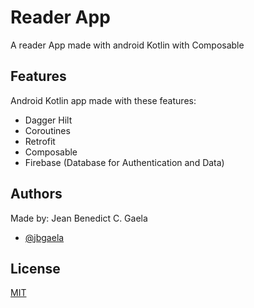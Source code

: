 
# Reader App

A reader App made with android Kotlin with Composable


## Features

Android Kotlin app made with these features:
- Dagger Hilt
- Coroutines
- Retrofit
- Composable
- Firebase (Database for Authentication and Data)


## Authors

Made by: Jean Benedict C. Gaela
- [@jbgaela](https://www.https://github.com/jbgaela)


## License

[MIT](https://choosealicense.com/licenses/mit/)

